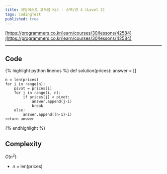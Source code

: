 ```yaml
---
title: 코딩테스트 고득점 Kit - 스택/큐 4 (Level 2)
tags: CodingTest
published: true
---
```



[https://programmers.co.kr/learn/courses/30/lessons/42584](https://programmers.co.kr/learn/courses/30/lessons/42584)

<!--more-->

---

## Code
{% highlight python linenos %}
def solution(prices):
    answer = []

    n = len(prices)
    for i in range(n):
        pivot = prices[i]
        for j in range(i, n):
            if prices[j] < pivot:
                answer.append(j-i)
                break
        else:
            answer.append((n-1)-i)
    return answer
{% endhighlight %}


## Complexity
$O(n^2)$

- $n$ = len(prices)
